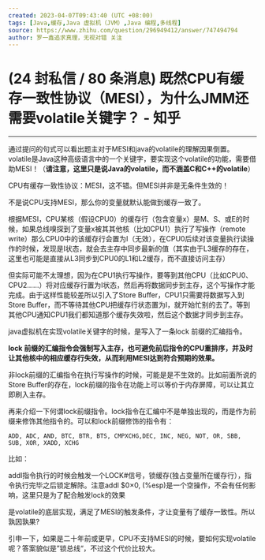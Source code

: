 ```yaml
---
created: 2023-04-07T09:43:40 (UTC +08:00)
tags: [Java,缓存,Java 虚拟机（JVM）,Java 编程,多线程]
source: https://www.zhihu.com/question/296949412/answer/747494794
author: 罗一鑫追求真理，无视对错 关注
---
```


# (24 封私信 / 80 条消息) 既然CPU有缓存一致性协议（MESI），为什么JMM还需要volatile关键字？ - 知乎
---
通过提问的句式可以看出题主对于MESI和java的volatile的理解因果倒置。volatile是Java这种高级语言中的一个关键字，要实现这个volatile的功能，需要借助MESI！（**请注意，这里只是说Java的volatile，而不涵盖C和C++的volatile**）

CPU有缓存一致性协议：MESI，这不错。但MESI并非是无条件生效的！

不是说CPU支持MESI，那么你的变量就默认能做到缓存一致了。

根据MESI，CPU某核（假设CPU0）的缓存行（包含变量x）是M、S、或E的时候，如果总线嗅探到了变量x被其其他核（比如CPU1）执行了写操作（remote write）那么CPU0中的该缓存行会置为I（无效），在CPU0后续对该变量执行读操作的时候，发现是I状态，就会去主存中同步最新的值（其实由于L3缓存的存在，这里也可能是直接从L3同步到CPU0的L1和L2缓存，而不直接访问主存）

但实际可能不太理想，因为在CPU1执行写操作，要等到其他CPU（比如CPU0、CPU2……）将对应缓存行置为I状态，然后再将数据同步到主存，这个写操作才能完成。由于这样性能较差所以引入了Store Buffer，CPU1只需要将数据写入到Store Buffer，而不等待其他CPU把缓存行状态置为I，就开始忙别的去了。等到其他CPU通知CPU1我们都知道那个缓存失效啦，然后这个数据才同步到主存。

java虚拟机在实现volatile关键字的时候，是写入了一条lock 前缀的汇编指令。

**lock 前缀的汇编指令会强制写入主存，也可避免前后指令的CPU重排序，并及时让其他核中的相应缓存行失效，从而利用MESI达到符合预期的效果。**

非lock前缀的汇编指令在执行写操作的时候，可能是是不生效的。比如前面所说的Store Buffer的存在，lock前缀的指令在功能上可以等价于内存屏障，可以让其立即刷入主存。

再来介绍一下何谓lock前缀指令。lock指令在汇编中不是单独出现的，而是作为前缀来修饰其他指令的。可以和lock前缀修饰的指令有：

```
ADD, ADC, AND, BTC, BTR, BTS, CMPXCHG,DEC, INC, NEG, NOT, OR, SBB, SUB, XOR, XADD, XCHG
```

比如：

addl指令执行的时候会触发一个LOCK#信号，锁缓存(独占变量所在缓存行），指令执行完毕之后锁定解除。注意addl $0×0, (%esp)是一个空操作，不会有任何影响，这里只是为了配合触发lock的效果

是volatile的底层实现，满足了MESI的触发条件，才让变量有了缓存一致性。所以孰因孰果?

引申一下，如果是二十年前或更早，CPU不支持MESI的时候，要如何实现volatile呢？答案貌似是”锁总线“，不过这个代价比较大。
